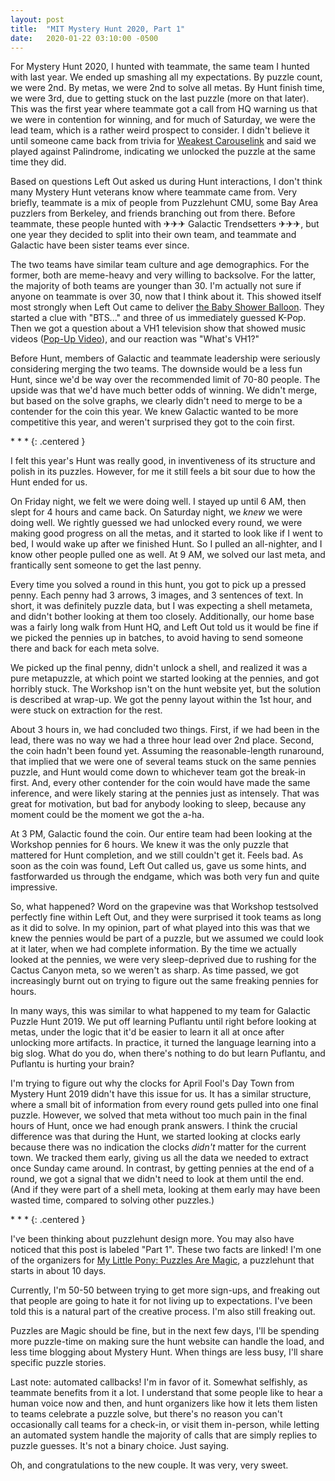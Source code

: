 ```yaml
---
layout: post
title:  "MIT Mystery Hunt 2020, Part 1"
date:   2020-01-22 03:10:00 -0500
---
```


For Mystery Hunt 2020, I hunted with teammate, the same team I hunted with
last year. We ended up smashing all my expectations. By puzzle count, we were
2nd. By metas, we were 2nd to solve all metas. By Hunt finish time, we
were 3rd, due to getting stuck on the last puzzle (more on that later).
This was the first year where teammate got a call from HQ warning us that
we were in contention for winning, and for much of Saturday, we were the lead
team, which is a rather weird prospect to consider. I didn't believe it
until someone came back from trivia for [Weakest Carouselink](http://pennypark.fun/puzzle/weakest_carouselink/)
and said we played against Palindrome, indicating we unlocked the puzzle
at the same time they did.

Based on questions Left Out asked us during Hunt interactions, I don't think many
Mystery Hunt veterans know where teammate came from. Very briefly, teammate
is a mix of people from Puzzlehunt CMU, some Bay Area puzzlers from Berkeley,
and friends branching out from there.
Before teammate, these people hunted with ✈✈✈ Galactic Trendsetters ✈✈✈,
but one year they decided to split into their own team, and teammate and
Galactic
have been sister teams ever since.

The two teams have similar team culture
and age demographics. For the former, both are meme-heavy and very willing to
backsolve.
For the latter, the majority of both teams are younger than 30. I'm actually not sure
if anyone on teammate is over 30, now that I think about it.
This showed itself
most strongly when Left Out came to deliver [the Baby Shower Balloon](http://pennypark.fun/puzzle/baby_shower/).
They started a clue with "BTS..." and three of us immediately guessed K-Pop.
Then we got a question about a VH1 television show that showed music videos
([Pop-Up Video](https://en.wikipedia.org/wiki/Pop-Up_Video)), and our
reaction was "What's VH1?"

Before Hunt, members of Galactic and teammate leadership were seriously considering
merging the two teams. The downside would be a less fun Hunt, since we'd be
way over the recommended limit of 70-80 people. The upside was that we'd have
much better odds of winning. We didn't merge, but based on the solve
graphs, we clearly didn't need to merge to be
a contender for the coin this year. We knew Galactic wanted to be more competitive
this year, and weren't surprised they got to the coin first.

\* \* \*
{: .centered }

I felt this year's Hunt was really good, in inventiveness of its structure
and polish in its puzzles. However, for me it still feels a bit sour due to how the
Hunt ended for us.

On Friday night, we felt we were doing well. I stayed up until 6 AM,
then slept for 4 hours and came back.
On Saturday night, we *knew* we
were doing well. We rightly guessed we had unlocked every round, we were making
good progress on all the metas, and it started to look like if I went to bed,
I would wake up after we finished Hunt. So I pulled an all-nighter, and I know other
people pulled one as well. At 9 AM, we solved our last meta, and frantically
sent someone to get the last penny.

Every time you solved a round in this hunt, you got to pick up a pressed penny.
Each penny had 3 arrows, 3 images, and 3 sentences of text. In short, it was definitely
puzzle data, but I was expecting a shell metameta, and didn't bother
looking at them too closely.
Additionally, our home base was a fairly long walk from
Hunt HQ, and Left Out told us it would be fine if we picked the pennies up in batches,
to avoid having to send someone there and back for each meta solve.

We picked up the final penny,
didn't unlock a shell, and realized it was a pure metapuzzle,
at which point we started looking at the pennies, and got horribly stuck.
The Workshop isn't on the hunt website yet, but the solution is described at
wrap-up. We got the penny layout within the 1st hour, and were stuck on extraction
for the rest.

About 3 hours in, we had concluded two things. First, if we had been in the lead,
there was no way we had a three hour lead over 2nd place. Second, the coin hadn't
been found yet. Assuming the reasonable-length runaround, that implied that we were one of several teams
stuck on the same pennies puzzle, and Hunt would come down to whichever team got the break-in
first. And, every other contender for the coin would have made the same
inference, and were likely staring at the pennies just as intensely.
That was great for motivation, but bad for anybody looking to sleep,
because any moment could be the moment we got the a-ha.

At 3 PM, Galactic found the coin.
Our entire team had been looking at the Workshop
pennies for 6 hours. We knew it was the only puzzle that mattered for Hunt
completion, and we still couldn't get it. Feels bad. As soon as the coin was found,
Left Out called us, gave us some hints, and fastforwarded us through the
endgame, which was both very fun and quite impressive.

So, what happened? Word on the grapevine was that Workshop testsolved
perfectly fine within Left Out, and they were surprised it took teams as long
as it did to solve. In my opinion, part of what played into this
was that we knew the pennies would be part of a puzzle, but we assumed we
could look at it later, when we had complete information.
By the time we actually looked at the pennies, we were very
sleep-deprived due to rushing for the Cactus Canyon meta, so we weren't as sharp.
As time passed, we got increasingly burnt out
on trying to figure out the same freaking pennies for hours.

In many ways, this was similar to what happened to my team for
Galactic Puzzle Hunt 2019. We put off learning Puflantu until right before
looking at metas, under the logic that it'd be easier to learn it all at once
after unlocking more artifacts. In practice, it turned the language
learning into a big slog. What do you do, when there's nothing to do but
learn Puflantu, and Puflantu is hurting your brain?

I'm trying to figure out why the clocks for April Fool's Day Town from
Mystery Hunt 2019 didn't have this issue for us. It has a similar structure,
where a small bit of information from every round gets pulled into one
final puzzle. However, we solved that meta without
too much pain in the final hours of Hunt, once we had enough prank
answers. I think the crucial difference was that during the Hunt,
we started looking at clocks early because there was no indication the
clocks *didn't* matter for the current town. We tracked them
early, giving us all the data we needed to extract once Sunday came around.
In contrast, by getting pennies at
the end of a round, we got a signal that we didn't need to look at them
until the end. (And if they were part of a shell meta, looking at them
early may have been wasted time, compared to solving other puzzles.)

\* \* \*
{: .centered }

I've been thinking about puzzlehunt design more. You may also
have noticed that this post is labeled "Part 1". These two facts are linked!
I'm one of the organizers for [My Little Pony: Puzzles Are Magic](https://www.puzzlesaremagic.com),
a puzzlehunt that starts in about 10 days.

Currently, I'm 50-50 between trying to get more sign-ups, and
freaking out that people are going to hate it for not living up to expectations.
I've been told this is a natural part of the creative process. I'm also still
freaking out.

Puzzles are Magic should be fine, but in the next few days, I'll be spending
more puzzle-time on making sure the hunt website can handle the load,
and less time blogging about Mystery Hunt. When things are less busy, I'll share specific
puzzle stories.

Last note: automated callbacks! I'm in favor of it. Somewhat selfishly,
as teammate benefits from it a lot.
I understand that some people like to hear
a human voice now and then, and hunt organizers like how it lets them listen to
teams celebrate a puzzle solve, but there's no reason you can't occasionally
call teams for a check-in, or visit them in-person, while letting an
automated system handle the majority of calls that are simply replies to
puzzle guesses. It's not a binary choice. Just saying.

Oh, and congratulations to the new couple. It was very, very sweet.
